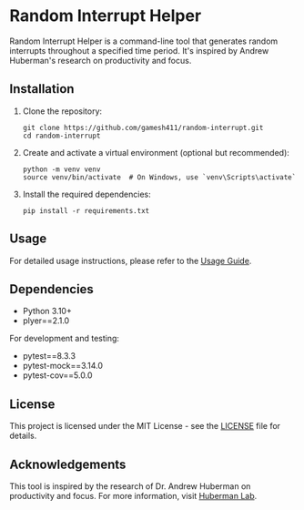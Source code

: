 # Random Interrupt Helper

Random Interrupt Helper is a command-line tool that generates random interrupts throughout a specified time period. It's inspired by Andrew Huberman's research on productivity and focus.

## Installation

1. Clone the repository:
   ```
   git clone https://github.com/gamesh411/random-interrupt.git
   cd random-interrupt
   ```

2. Create and activate a virtual environment (optional but recommended):
   ```
   python -m venv venv
   source venv/bin/activate  # On Windows, use `venv\Scripts\activate`
   ```

3. Install the required dependencies:
   ```
   pip install -r requirements.txt
   ```

## Usage

For detailed usage instructions, please refer to the [Usage Guide](docs/usage.md).

## Dependencies

- Python 3.10+
- plyer==2.1.0

For development and testing:
- pytest==8.3.3
- pytest-mock==3.14.0
- pytest-cov==5.0.0

## License

This project is licensed under the MIT License - see the [LICENSE](LICENSE) file for details.

## Acknowledgements

This tool is inspired by the research of Dr. Andrew Huberman on productivity and focus. For more information, visit [Huberman Lab](https://hubermanlab.com/).
